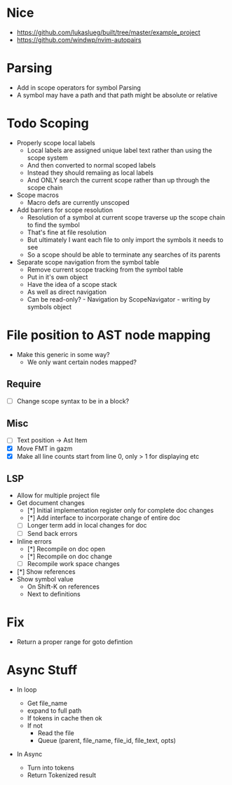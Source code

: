 # Nice
* https://github.com/lukaslueg/built/tree/master/example_project
* https://github.com/windwp/nvim-autopairs

# Parsing
* Add in scope operators for symbol Parsing
* A symbol may have a path and that path might be absolute or relative

# Todo Scoping
* Properly scope local labels
    * Local labels are assigned unique label text rather than using the scope system
    * And then converted to normal scoped labels
    * Instead they should remaiing as local labels
    * And ONLY search the current scope rather than up through the scope chain
* Scope macros
    * Macro defs are currently unscoped
* Add barriers for scope resolution
    * Resolution of a symbol at current scope traverse up the scope chain to find the symbol
    * That's fine at file resolution
    * But ultimately I want each file to only import the symbols it needs to see
    * So a scope should be able to terminate any searches of its parents
* Separate scope navigation from the symbol table
    * Remove current scope tracking from the symbol table
    * Put in it's own object
    * Have the idea of a scope stack
    * As well as direct navigation
    * Can be read-only? - Navigation by ScopeNavigator - writing by symbols object

# File position to AST node mapping
* Make this generic in some way?
    * We only want certain nodes mapped?

## Require
- [ ] Change scope syntax to be in a block?

## Misc
- [ ] Text position -> Ast Item
- [x] Move FMT in gazm
- [x] Make all line counts start from line 0, only > 1 for displaying etc

## LSP
* Allow for multiple project file
* Get document changes
    - [*] Initial implementation register only for complete doc changes
    - [*] Add interface to incorporate change of entire doc
    - [ ] Longer term add in local changes for doc
    - [ ] Send back errors

* Inline errors
    - [*] Recompile on doc open
    - [*] Recompile on doc change
    - [ ] Recompile work space changes

* [*] Show references
* Show symbol value
    * On Shift-K on references
    * Next to definitions

# Fix
* Return a proper range for goto defintion

# Async Stuff
* In loop
    * Get file_name
    * expand to full path
    * If tokens in cache then ok
    * If not
        * Read the file
        * Queue (parent, file_name, file_id, file_text, opts)

* In Async
    * Turn into tokens
    * Return Tokenized result


